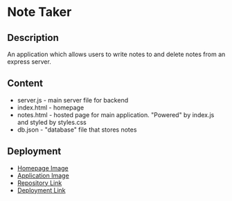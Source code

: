 # Note Taker

## Description 

An application which allows users to write notes to and delete notes from an express server. 

## Content

* server.js - main server file for backend
* index.html - homepage
* notes.html - hosted page for main application. "Powered" by index.js and styled by styles.css
* db.json - "database" file that stores notes

## Deployment

* [Homepage Image](./public/assets/img/index.png)
* [Application Image](./public/assets/img/notes.png)
* [Repository Link](https://github.com/gmpaier/note-taker)
* [Deployment Link](https://guarded-springs-69586.herokuapp.com/)
